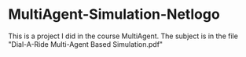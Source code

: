 # MultiAgent-Simulation-Netlogo

This is a project I did in the course MultiAgent.
The subject is in the file "Dial-A-Ride Multi-Agent Based Simulation.pdf"

